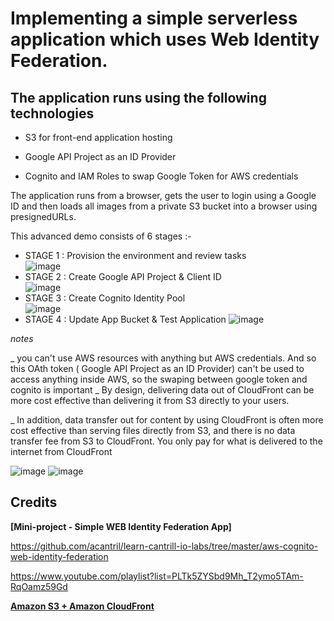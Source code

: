 # Implementing a simple serverless application which uses Web Identity Federation.  

## The application runs using the following technologies

- S3 for front-end application hosting

- Google API Project as an ID Provider

- Cognito and IAM Roles to swap Google Token for AWS credentials

The application runs from a browser, gets the user to login using a Google ID and then loads all images from a private S3 bucket into a browser using presignedURLs.  

This advanced demo consists of 6 stages :-  

- STAGE 1 : Provision the environment and review tasks    
![image](https://user-images.githubusercontent.com/73319030/235738466-1447b8fa-96dc-4b82-b4f1-b9d9651af324.png)
- STAGE 2 : Create Google API Project & Client ID  
![image](https://user-images.githubusercontent.com/73319030/235866001-ae0c0145-65f2-4459-8c64-98e8f0736197.png)
- STAGE 3 : Create Cognito Identity Pool  
![image](https://user-images.githubusercontent.com/73319030/235763332-5831a3e8-2a3d-4084-8800-0dd2377b6e40.png)
- STAGE 4 : Update App Bucket & Test Application
![image](https://user-images.githubusercontent.com/73319030/235770753-94814403-d560-4291-9d39-d41a22683dfa.png)

_notes_

_ you can't use AWS resources with anything but AWS credentials. And so this OAth token ( Google API Project as an ID Provider) can't be used to access anything inside AWS, so the swaping between google token and cognito is  important
 _ By design, delivering data out of CloudFront can be more cost effective than delivering it from S3 directly to your users.

_  In addition, data transfer out for content by using CloudFront is often more cost effective than serving files directly from S3, and there is no data transfer fee from S3 to CloudFront. You only pay for what is delivered to the internet from CloudFront

![image](https://user-images.githubusercontent.com/73319030/235865002-ea8b1c28-e177-4384-8627-5c853b6d1e6a.png)
![image](https://user-images.githubusercontent.com/73319030/235865031-710e0f6d-bdcd-4f77-a7c6-b00f834eaaa7.png)


## Credits
**[Mini-project - Simple WEB Identity Federation App]**

https://github.com/acantril/learn-cantrill-io-labs/tree/master/aws-cognito-web-identity-federation

https://www.youtube.com/playlist?list=PLTk5ZYSbd9Mh_T2ymo5TAm-RqOamz59Gd

**[Amazon S3 + Amazon CloudFront](https://aws.amazon.com/blogs/networking-and-content-delivery/amazon-s3-amazon-cloudfront-a-match-made-in-the-cloud/)**

